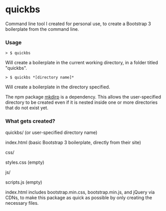 # quickbs
Command line tool I created for personal use, to create a Bootstrap 3 boilerplate from the command line.

### Usage
	> $ quickbs

Will create a boilerplate in the current working directory, in a folder titled "quickbs".

	> $ quickbs *[directory name]*

Will create a boilerplate in the directory specified. 

The npm package [mkdirp](https://github.com/substack/node-mkdirp) is a dependency. This allows the user-specified directory to be created even if it is nested inside one or more directories that do not exist yet.

### What gets created?
quickbs/ (or user-specified directory name)  

 index.html (basic Bootstrap 3 boilerplate, directly from their site)  

 css/  

  styles.css (empty)  

 js/  

  scripts.js (empty)  
  

index.html includes bootstrap.min.css, bootstrap.min.js, and jQuery via CDNs, to make this package as quick as possible by only creating the necessary files. 